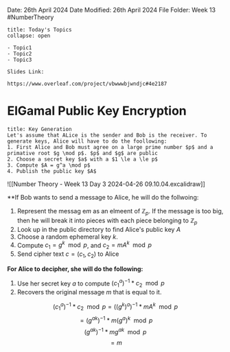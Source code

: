 Date: 26th April 2024
Date Modified: 26th April 2024
File Folder: Week 13
#NumberTheory

```ad-abstract
title: Today's Topics
collapse: open

- Topic1
- Topic2
- Topic3

```

```ad-important
Slides Link:

https://www.overleaf.com/project/vbwwwbjwndjc#4e2187
```

# ElGamal Public Key Encryption

```ad-summary
title: Key Generation
Let's assume that ALice is the sender and Bob is the receiver. To generate keys, Alice will have to do the foollowing:
1. First Alice and Bob must agree on a large prime number $p$ and a primative root $g \mod p$. $p$ and $g$ are public
2. Choose a secret key $a$ with a $1 \le a \le p$
3. Compute $A = g^a \mod p$
4. Publish the public key $A$
```

![[Number Theory - Week 13  Day 3 2024-04-26 09.10.04.excalidraw]]

**If Bob wants to send a message to Alice, he will do the follwoing:
1. Represent the messag e$m$ as an elmeent of $\mathbb{Z}_p$. If the message is too big, then he will break it into pieces with each piece belonging to $\mathbb{Z}_p$
2. Look up in the public directory to find Alice's public key $A$
3. Choose a random ephemeral key $k$.
4. Compute $c_1 = g^k \mod p$, and $c_2 = mA^k \mod p$
5. Send cipher text $c = (c_1, c_2)$ to Alice

**For Alice to decipher, she will do the following:**
1. Use her secret key $a$ to compute $(c_1^a)^{-1} * c_2 \mod p$
2. Recovers the original message $m$ that is equal to it.

$$(c_1^a)^{-1}*c_2\mod p = ((g^k)^a)^{-1}*mA^k \mod p$$
$$=(g^{ak})^{-1}*m(g^a)^k \mod p$$
$$(g^{ak})^{-1}*mg^{ak}\mod p$$
$$= m$$

